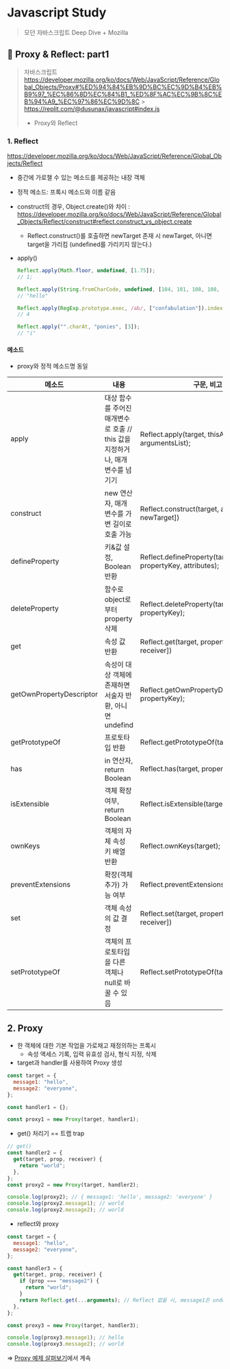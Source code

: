 # Javascript Study

> 모던 자바스크립트 Deep Dive + Mozilla

## 📌 Proxy & Reflect: part1

> 자바스크립트
> https://developer.mozilla.org/ko/docs/Web/JavaScript/Reference/Global_Objects/Proxy#%ED%94%84%EB%9D%BC%EC%9D%B4%EB%B9%97_%EC%86%8D%EC%84%B1_%ED%8F%AC%EC%9B%8C%EB%94%A9_%EC%97%86%EC%9D%8C > https://replit.com/@dusunax/javascript#index.js
>
> - Proxy와 Reflect

### 1. Reflect

https://developer.mozilla.org/ko/docs/Web/JavaScript/Reference/Global_Objects/Reflect

- 중간에 가로챌 수 있는 메소드를 제공하는 내장 객체
- 정적 메소드: 프록시 메소드와 이름 같음
- construct의 경우, Object.create()와 차이 : https://developer.mozilla.org/ko/docs/Web/JavaScript/Reference/Global_Objects/Reflect/construct#reflect.construct_vs_object.create
  - Reflect.construct()를 호출하면 newTarget 존재 시 newTarget, 아니면 target을 가리킴 (undefined를 가리키지 않는다.)
- apply()

  ```jsx
  Reflect.apply(Math.floor, undefined, [1.75]);
  // 1;

  Reflect.apply(String.fromCharCode, undefined, [104, 101, 108, 108, 111]);
  // "hello"

  Reflect.apply(RegExp.prototype.exec, /ab/, ["confabulation"]).index;
  // 4

  Reflect.apply("".charAt, "ponies", [3]);
  // "i"
  ```

#### 메소드

- proxy와 정적 메소드명 동일

| 메소드 | 내용 | 구문, 비고 |
| --- | --- | --- |
| apply | 대상 함수를 주어진 매개변수로 호출 // this 값을 지정하거나, 매개변수를 넘기기 | Reflect.apply(target, thisArgument, argumentsList); |
| construct | new 연산자, 매개변수를 가변 길이로 호출 가능 | Reflect.construct(target, argumentsList[, newTarget]) |
| defineProperty | 키&값 설정, Boolean 반환 | Reflect.defineProperty(target, propertyKey, attributes); |
| deleteProperty | 함수로 object로부터 property 삭제 | Reflect.deleteProperty(target, propertyKey); |
| get | 속성 값 반환 | Reflect.get(target, propertyKey[, receiver]) |
| getOwnPropertyDescriptor | 속성이 대상 객체에 존재하면 서술자 반환, 아니면 undefind | Reflect.getOwnPropertyDescriptor(target, propertyKey); |
| getPrototypeOf | 프로토타입 반환 | Reflect.getPrototypeOf(target); |
| has | in 연산자, return Boolean | Reflect.has(target, propertyKey); |
| isExtensible | 객체 확장 여부, return Boolean | Reflect.isExtensible(target); |
| ownKeys | 객체의 자체 속성 키 배열 반환 | Reflect.ownKeys(target); |
| preventExtensions | 확장(객체 추가) 가능 여부 | Reflect.preventExtensions(target); |
| set | 객체 속성의 값 결정 | Reflect.set(target, propertyKey, value[, receiver]) |
| setPrototypeOf | 객체의 프로토타입을 다른 객체나 null로 바꿀 수 있음 | Reflect.setPrototypeOf(target, prototype); |

## 2. Proxy

- 한 객체에 대한 기본 작업을 가로채고 재정의하는 프록시
  - 속성 액세스 기록, 입력 유효성 검사, 형식 지정, 삭제
- target과 handler를 사용하여 Proxy 생성

```jsx
const target = {
  message1: "hello",
  message2: "everyone",
};

const handler1 = {};

const proxy1 = new Proxy(target, handler1);
```

- get() 처리기 == 트랩 trap

```jsx
// get()
const handler2 = {
  get(target, prop, receiver) {
    return "world";
  },
};
const proxy2 = new Proxy(target, handler2);

console.log(proxy2); // { message1: 'hello', message2: 'everyone' }
console.log(proxy2.message1); // world
console.log(proxy2.message2); // world
```

- reflect와 proxy

```jsx
const target = {
  message1: "hello",
  message2: "everyone",
};

const handler3 = {
  get(target, prop, receiver) {
    if (prop === "message2") {
      return "world";
    }
    return Reflect.get(...arguments); // Reflect 없을 시, message1은 undefined
  },
};

const proxy3 = new Proxy(target, handler3);

console.log(proxy3.message1); // hello
console.log(proxy3.message2); // world
```

=> [Proxy 예제 살펴보기]()에서 계속
